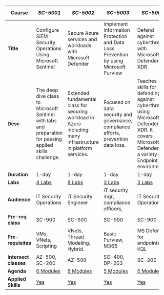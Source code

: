 
| **Course** | _SC-5001_ | _SC-5002_ | _SC-5003_ | _SC-5004_ | _SC-5006_ | _SC-5007_ | _SC-5008_ |  
| --- | --- | --- | --- | --- | --- | --- | --- | 
| **Title** | Configure SIEM Security  Operations Using Microsoft Sentinel | Secure Azure services and workloads with Microsoft Defender | Implement Information Protection  and Data Loss Prevention by using Microsoft  Purview | Defend against cyberthreats with  Microsoft Defender XDR |   
| **Desc** | The deep dive class to Microsoft Sentinel with labs and preparation for passing applied skills challenge. | Extended fundamental class for securing workload in Azure including many infrastructure in platform services. | Focused on data security and governance, compliance efforts, prevention data loss. | Teaches skills for defending against cyberthreats using Microsoft Defender XDR. It covers Microsoft Defender for a variety of Endpoint environments |  |  |  |  
| **Duration** | 1-day | 1-day | 1-day | 1-day |  |  |  |  
| **Labs** | [4 Labs](https://github.com/MicrosoftLearning/APL-5001-configure-siem-security-operations-using-microsoft-sentinel/) | [8 Labs](https://microsoftlearning.github.io/Secure-Azure-with-Microsoft-Defender-Cloud-Compliance-Controls/) | [3 Labs](https://microsoftlearning.github.io/SC-5003_Information-protection-and-Data-Loss-Prevention/) | [3 Labs](https://github.com/MicrosoftLearning/Defend-against-cyberthreats-Microsoft-Defender-XDR/tree/master/Instructions/Labs) |  |  |  |  
| **Audience** | IT Security Operations | IT Security Engineer | IT security mgr, compliance officers, | IT Security Operations |  |  |  |  
| **Pre-req class** | SC-900 | SC-900 | SC-900 | SC-900 |  |  |  |  
| **Pre-requisites** | VMs, VNets, Scripting | VNets, Thread Modeling. Hybrid. | Basic Purview, M365 | MS Defender for endpoints, KQL |  |  |  |  
| **Intersect classes** | AZ-500, SC-200 | AZ-500 | SC-400, DP-203 | SC-200 |  |  |  |  
| **Agenda** | [6 Modules](https://learn.microsoft.com/en-us/training/paths/configure-security-information-event-management-operations-using-microsoft-sentinel/) | [8 Modules](https://learn.microsoft.com/en-us/training/paths/secure-azure-services-workloads-defender-cloud/) | [5 Modules](https://learn.microsoft.com/en-us/training/paths/purview-implement-information-protection-data-loss-prevention/) | [6 Modules](https://learn.microsoft.com/en-us/training/paths/sc-5004-defend-against-cyberthreats-defender/) |  |  |  |  
| **Applied Skills** | [Yes](https://learn.microsoft.com/en-us/credentials/applied-skills/configure-siem-security-operations-using-microsoft-sentinel/) | [Yes](https://learn.microsoft.com/en-us/credentials/applied-skills/secure-azure-services-and-workloads-with-microsoft-defender-for-cloud-regulatory-compliance-controls/) | [Yes](https://learn.microsoft.com/en-us/credentials/applied-skills/implement-information-protection-and-data-loss-prevention-by-using-microsoft-purview/) | [Yes](https://learn.microsoft.com/en-us/credentials/applied-skills/defend-against-cyberthreats-with-microsoft-defender-xdr/) |  |  |  |
